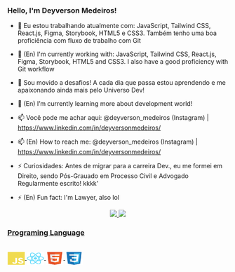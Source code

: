 ### Hello, I'm Deyverson Medeiros!

- 🔭 Eu estou trabalhando atualmente com: JavaScript, Tailwind CSS, React.js, Figma, Storybook, HTML5 e CSS3. Também tenho uma boa proficiência com fluxo de trabalho com Git
- 🔭 (En) I'm currently working with: JavaScript, Tailwind CSS, React.js, Figma, Storybook, HTML5 and CSS3. I also have a good proficiency with Git workflow

- 🌱 Sou movido a desafios! A cada dia que passa estou aprendendo e me apaixonando ainda mais pelo Universo Dev!
- 🌱 (En) I’m currently learning more about development world!

- 📫 Você pode me achar aqui: @deyverson_medeiros (Instagram) | https://www.linkedin.com/in/deyversonmedeiros/
- 📫 (En) How to reach me: @deyverson_medeiros (Instagram) | https://www.linkedin.com/in/deyversonmedeiros/

- ⚡ Curiosidades: Antes de migrar para a carreira Dev., eu me formei em Direito, sendo Pós-Grauado em Processo Civil e Advogado Regularmente escrito! kkkk'
- ⚡ (En) Fun fact: I'm Lawyer, also lol

<div align="center">
  <a href="https://github.com/d3Yv3r">
  <img height="150em" src="https://github-readme-stats.vercel.app/api?username=d3Yv3r&show_icons=true&theme=merko&include_all_commits=true&count_private=true"/>
  <img height="150em" src="https://github-readme-stats.vercel.app/api/top-langs/?username=d3Yv3r&layout=compact&langs_count=7&theme=merko"/>
</div>

### Programing Language

<div style="display: inline_block"><br>
  <img align="center" alt="d3Yv3r-Js" height="30" width="40" src="https://raw.githubusercontent.com/devicons/devicon/master/icons/javascript/javascript-plain.svg">
  <img align="center" alt="d3Yv3r-React" height="30" width="40" src="https://raw.githubusercontent.com/devicons/devicon/master/icons/react/react-original.svg">
  <img align="center" alt="d3Yv3r-HTML" height="30" width="40" src="https://raw.githubusercontent.com/devicons/devicon/master/icons/html5/html5-original.svg">
  <img align="center" alt="d3Yv3r-CSS" height="30" width="40" src="https://raw.githubusercontent.com/devicons/devicon/master/icons/css3/css3-original.svg">
</div>
